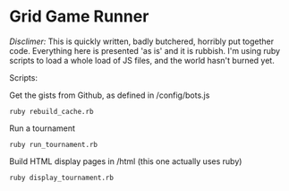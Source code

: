# Grid Game Runner

*Disclimer:* This is quickly written, badly butchered, horribly put together code. Everything here is presented 'as is' 
and it is rubbish. I'm using ruby scripts to load a whole load of JS files, and the world hasn't burned yet.

Scripts:

Get the gists from Github, as defined in /config/bots.js

```
ruby rebuild_cache.rb
```
 
Run a tournament 
 
 ```
 ruby run_tournament.rb
 ```
 
 Build HTML display pages in /html (this one actually uses ruby)
 
 ```
 ruby display_tournament.rb
 ```
 
 
 